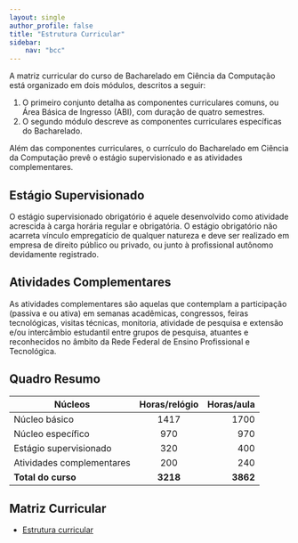 ```yaml
---
layout: single
author_profile: false
title: "Estrutura Curricular"
sidebar:
    nav: "bcc"
---
```



A matriz curricular do curso de Bacharelado em Ciência da Computação está organizado em dois 
módulos, descritos a seguir: 
1. O primeiro conjunto detalha as componentes curriculares comuns, ou Área Básica de Ingresso (ABI), com duração de quatro semestres. 
2. O segundo módulo descreve as componentes curriculares específicas do Bacharelado. 

Além das componentes curriculares, o currículo do Bacharelado em Ciência da Computação prevê o estágio supervisionado e as atividades complementares.

## Estágio Supervisionado

O estágio supervisionado obrigatório é aquele desenvolvido como atividade acrescida à carga horária regular e obrigatória. O estágio obrigatório não acarreta vínculo empregatício de qualquer natureza e deve ser realizado em empresa de direito público ou privado, ou junto à profissional autônomo devidamente registrado.

## Atividades Complementares

As atividades complementares são aquelas que contemplam a participação (passiva e ou ativa) em semanas acadêmicas, congressos, feiras tecnológicas, visitas técnicas, monitoria, atividade de pesquisa e extensão e/ou intercâmbio estudantil entre grupos de pesquisa, atuantes e reconhecidos no âmbito da Rede Federal de Ensino Profissional e Tecnológica.

## Quadro Resumo

| Núcleos        | Horas/relógio           | Horas/aula |
| ------------- |:-------------:| -----:|
| Núcleo básico    | 1417 | 1700 |
| Núcleo específico      | 970      |   970 |
| Estágio supervisionado | 320 | 400 |
| Atividades complementares | 200 | 240 |
| **Total do curso** | **3218** | **3862** |

## Matriz Curricular

- [Estrutura curricular]({{site.url}}/assets/bcc/estrutura-curricular.png)